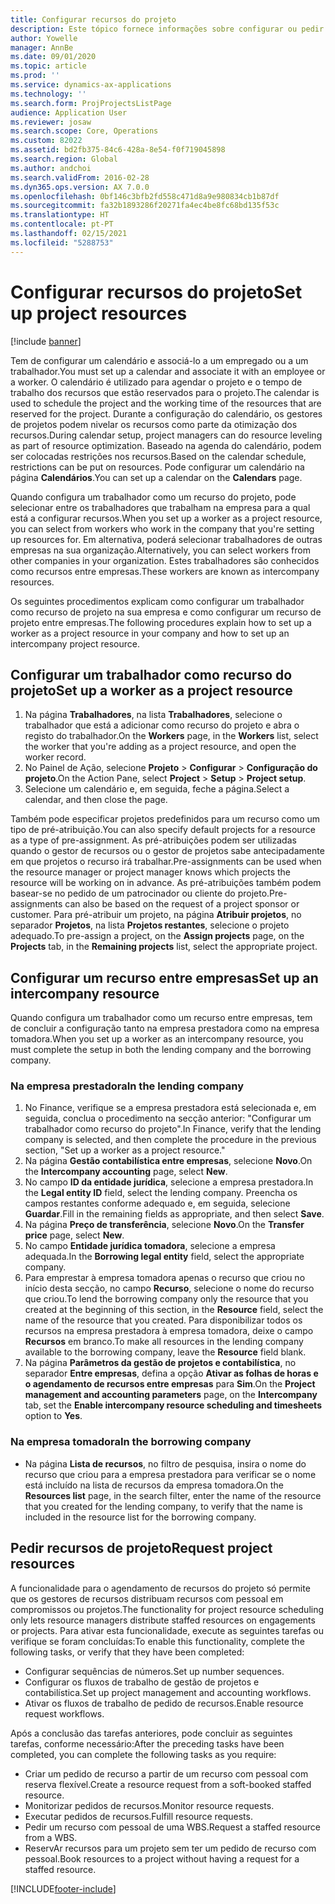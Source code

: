 ```yaml
---
title: Configurar recursos do projeto
description: Este tópico fornece informações sobre configurar ou pedir recursos de projeto.
author: Yowelle
manager: AnnBe
ms.date: 09/01/2020
ms.topic: article
ms.prod: ''
ms.service: dynamics-ax-applications
ms.technology: ''
ms.search.form: ProjProjectsListPage
audience: Application User
ms.reviewer: josaw
ms.search.scope: Core, Operations
ms.custom: 82022
ms.assetid: bd2fb375-84c6-428a-8e54-f0f719045898
ms.search.region: Global
ms.author: andchoi
ms.search.validFrom: 2016-02-28
ms.dyn365.ops.version: AX 7.0.0
ms.openlocfilehash: 0bf146c3bfb2fd558c471d8a9e980834cb1b87df
ms.sourcegitcommit: fa32b1893286f20271fa4ec4be8fc68bd135f53c
ms.translationtype: HT
ms.contentlocale: pt-PT
ms.lasthandoff: 02/15/2021
ms.locfileid: "5288753"
---
```

# <a name="set-up-project-resources"></a><span data-ttu-id="c52ad-103">Configurar recursos do projeto</span><span class="sxs-lookup"><span data-stu-id="c52ad-103">Set up project resources</span></span>

[!include [banner](../includes/banner.md)]

<span data-ttu-id="c52ad-104">Tem de configurar um calendário e associá-lo a um empregado ou a um trabalhador.</span><span class="sxs-lookup"><span data-stu-id="c52ad-104">You must set up a calendar and associate it with an employee or a worker.</span></span> <span data-ttu-id="c52ad-105">O calendário é utilizado para agendar o projeto e o tempo de trabalho dos recursos que estão reservados para o projeto.</span><span class="sxs-lookup"><span data-stu-id="c52ad-105">The calendar is used to schedule the project and the working time of the resources that are reserved for the project.</span></span> <span data-ttu-id="c52ad-106">Durante a configuração do calendário, os gestores de projetos podem nivelar os recursos como parte da otimização dos recursos.</span><span class="sxs-lookup"><span data-stu-id="c52ad-106">During calendar setup, project managers can do resource leveling as part of resource optimization.</span></span> <span data-ttu-id="c52ad-107">Baseado na agenda do calendário, podem ser colocadas restrições nos recursos.</span><span class="sxs-lookup"><span data-stu-id="c52ad-107">Based on the calendar schedule, restrictions can be put on resources.</span></span> <span data-ttu-id="c52ad-108">Pode configurar um calendário na página **Calendários**.</span><span class="sxs-lookup"><span data-stu-id="c52ad-108">You can set up a calendar on the **Calendars** page.</span></span>

<span data-ttu-id="c52ad-109">Quando configura um trabalhador como um recurso do projeto, pode selecionar entre os trabalhadores que trabalham na empresa para a qual está a configurar recursos.</span><span class="sxs-lookup"><span data-stu-id="c52ad-109">When you set up a worker as a project resource, you can select from workers who work in the company that you're setting up resources for.</span></span> <span data-ttu-id="c52ad-110">Em alternativa, poderá selecionar trabalhadores de outras empresas na sua organização.</span><span class="sxs-lookup"><span data-stu-id="c52ad-110">Alternatively, you can select workers from other companies in your organization.</span></span> <span data-ttu-id="c52ad-111">Estes trabalhadores são conhecidos como recursos entre empresas.</span><span class="sxs-lookup"><span data-stu-id="c52ad-111">These workers are known as intercompany resources.</span></span>

<span data-ttu-id="c52ad-112">Os seguintes procedimentos explicam como configurar um trabalhador como recurso de projeto na sua empresa e como configurar um recurso de projeto entre empresas.</span><span class="sxs-lookup"><span data-stu-id="c52ad-112">The following procedures explain how to set up a worker as a project resource in your company and how to set up an intercompany project resource.</span></span>

## <a name="set-up-a-worker-as-a-project-resource"></a><span data-ttu-id="c52ad-113">Configurar um trabalhador como recurso do projeto</span><span class="sxs-lookup"><span data-stu-id="c52ad-113">Set up a worker as a project resource</span></span>

1. <span data-ttu-id="c52ad-114">Na página **Trabalhadores**, na lista **Trabalhadores**, selecione o trabalhador que está a adicionar como recurso do projeto e abra o registo do trabalhador.</span><span class="sxs-lookup"><span data-stu-id="c52ad-114">On the **Workers** page, in the **Workers** list, select the worker that you're adding as a project resource, and open the worker record.</span></span>
2. <span data-ttu-id="c52ad-115">No Painel de Ação, selecione **Projeto** &gt; **Configurar** &gt; **Configuração do projeto**.</span><span class="sxs-lookup"><span data-stu-id="c52ad-115">On the Action Pane, select **Project** &gt; **Setup** &gt; **Project setup**.</span></span>
3. <span data-ttu-id="c52ad-116">Selecione um calendário e, em seguida, feche a página.</span><span class="sxs-lookup"><span data-stu-id="c52ad-116">Select a calendar, and then close the page.</span></span>

<span data-ttu-id="c52ad-117">Também pode especificar projetos predefinidos para um recurso como um tipo de pré-atribuição.</span><span class="sxs-lookup"><span data-stu-id="c52ad-117">You can also specify default projects for a resource as a type of pre-assignment.</span></span> <span data-ttu-id="c52ad-118">As pré-atribuições podem ser utilizadas quando o gestor de recursos ou o gestor de projetos sabe antecipadamente em que projetos o recurso irá trabalhar.</span><span class="sxs-lookup"><span data-stu-id="c52ad-118">Pre-assignments can be used when the resource manager or project manager knows which projects the resource will be working on in advance.</span></span> <span data-ttu-id="c52ad-119">As pré-atribuições também podem basear-se no pedido de um patrocinador ou cliente do projeto.</span><span class="sxs-lookup"><span data-stu-id="c52ad-119">Pre-assignments can also be based on the request of a project sponsor or customer.</span></span> <span data-ttu-id="c52ad-120">Para pré-atribuir um projeto, na página **Atribuir projetos**, no separador **Projetos**, na lista **Projetos restantes**, selecione o projeto adequado.</span><span class="sxs-lookup"><span data-stu-id="c52ad-120">To pre-assign a project, on the **Assign projects** page, on the **Projects** tab, in the **Remaining projects** list, select the appropriate project.</span></span>

## <a name="set-up-an-intercompany-resource"></a><span data-ttu-id="c52ad-121">Configurar um recurso entre empresas</span><span class="sxs-lookup"><span data-stu-id="c52ad-121">Set up an intercompany resource</span></span>

<span data-ttu-id="c52ad-122">Quando configura um trabalhador como um recurso entre empresas, tem de concluir a configuração tanto na empresa prestadora como na empresa tomadora.</span><span class="sxs-lookup"><span data-stu-id="c52ad-122">When you set up a worker as an intercompany resource, you must complete the setup in both the lending company and the borrowing company.</span></span>

### <a name="in-the-lending-company"></a><span data-ttu-id="c52ad-123">Na empresa prestadora</span><span class="sxs-lookup"><span data-stu-id="c52ad-123">In the lending company</span></span>

1. <span data-ttu-id="c52ad-124">No Finance, verifique se a empresa prestadora está selecionada e, em seguida, conclua o procedimento na secção anterior: "Configurar um trabalhador como recurso do projeto".</span><span class="sxs-lookup"><span data-stu-id="c52ad-124">In Finance, verify that the lending company is selected, and then complete the procedure in the previous section, "Set up a worker as a project resource."</span></span>
2. <span data-ttu-id="c52ad-125">Na página **Gestão contabilística entre empresas**, selecione **Novo**.</span><span class="sxs-lookup"><span data-stu-id="c52ad-125">On the **Intercompany accounting** page, select **New**.</span></span>
3. <span data-ttu-id="c52ad-126">No campo **ID da entidade jurídica**, selecione a empresa prestadora.</span><span class="sxs-lookup"><span data-stu-id="c52ad-126">In the **Legal entity ID** field, select the lending company.</span></span> <span data-ttu-id="c52ad-127">Preencha os campos restantes conforme adequado e, em seguida, selecione **Guardar**.</span><span class="sxs-lookup"><span data-stu-id="c52ad-127">Fill in the remaining fields as appropriate, and then select **Save**.</span></span>
4. <span data-ttu-id="c52ad-128">Na página **Preço de transferência**, selecione **Novo**.</span><span class="sxs-lookup"><span data-stu-id="c52ad-128">On the **Transfer price** page, select **New**.</span></span>
5. <span data-ttu-id="c52ad-129">No campo **Entidade jurídica tomadora**, selecione a empresa adequada.</span><span class="sxs-lookup"><span data-stu-id="c52ad-129">In the **Borrowing legal entity** field, select the appropriate company.</span></span>
6. <span data-ttu-id="c52ad-130">Para emprestar à empresa tomadora apenas o recurso que criou no início desta secção, no campo **Recurso**, selecione o nome do recurso que criou.</span><span class="sxs-lookup"><span data-stu-id="c52ad-130">To lend the borrowing company only the resource that you created at the beginning of this section, in the **Resource** field, select the name of the resource that you created.</span></span> <span data-ttu-id="c52ad-131">Para disponibilizar todos os recursos na empresa prestadora à empresa tomadora, deixe o campo **Recursos** em branco.</span><span class="sxs-lookup"><span data-stu-id="c52ad-131">To make all resources in the lending company available to the borrowing company, leave the **Resource** field blank.</span></span>
7. <span data-ttu-id="c52ad-132">Na página **Parâmetros da gestão de projetos e contabilística**, no separador **Entre empresas**, defina a opção **Ativar as folhas de horas e o agendamento de recursos entre empresas** para **Sim**.</span><span class="sxs-lookup"><span data-stu-id="c52ad-132">On the **Project management and accounting parameters** page, on the **Intercompany** tab, set the **Enable intercompany resource scheduling and timesheets** option to **Yes**.</span></span>

### <a name="in-the-borrowing-company"></a><span data-ttu-id="c52ad-133">Na empresa tomadora</span><span class="sxs-lookup"><span data-stu-id="c52ad-133">In the borrowing company</span></span>

- <span data-ttu-id="c52ad-134">Na página **Lista de recursos**, no filtro de pesquisa, insira o nome do recurso que criou para a empresa prestadora para verificar se o nome está incluído na lista de recursos da empresa tomadora.</span><span class="sxs-lookup"><span data-stu-id="c52ad-134">On the **Resources list** page, in the search filter, enter the name of the resource that you created for the lending company, to verify that the name is included in the resource list for the borrowing company.</span></span>

## <a name="request-project-resources"></a><span data-ttu-id="c52ad-135">Pedir recursos de projeto</span><span class="sxs-lookup"><span data-stu-id="c52ad-135">Request project resources</span></span>
<span data-ttu-id="c52ad-136">A funcionalidade para o agendamento de recursos do projeto só permite que os gestores de recursos distribuam recursos com pessoal em compromissos ou projetos.</span><span class="sxs-lookup"><span data-stu-id="c52ad-136">The functionality for project resource scheduling only lets resource managers distribute staffed resources on engagements or projects.</span></span> <span data-ttu-id="c52ad-137">Para ativar esta funcionalidade, execute as seguintes tarefas ou verifique se foram concluídas:</span><span class="sxs-lookup"><span data-stu-id="c52ad-137">To enable this functionality, complete the following tasks, or verify that they have been completed:</span></span>

- <span data-ttu-id="c52ad-138">Configurar sequências de números.</span><span class="sxs-lookup"><span data-stu-id="c52ad-138">Set up number sequences.</span></span>
- <span data-ttu-id="c52ad-139">Configurar os fluxos de trabalho de gestão de projetos e contabilística.</span><span class="sxs-lookup"><span data-stu-id="c52ad-139">Set up project management and accounting workflows.</span></span>
- <span data-ttu-id="c52ad-140">Ativar os fluxos de trabalho de pedido de recursos.</span><span class="sxs-lookup"><span data-stu-id="c52ad-140">Enable resource request workflows.</span></span>

<span data-ttu-id="c52ad-141">Após a conclusão das tarefas anteriores, pode concluir as seguintes tarefas, conforme necessário:</span><span class="sxs-lookup"><span data-stu-id="c52ad-141">After the preceding tasks have been completed, you can complete the following tasks as you require:</span></span>

- <span data-ttu-id="c52ad-142">Criar um pedido de recurso a partir de um recurso com pessoal com reserva flexível.</span><span class="sxs-lookup"><span data-stu-id="c52ad-142">Create a resource request from a soft-booked staffed resource.</span></span>
- <span data-ttu-id="c52ad-143">Monitorizar pedidos de recursos.</span><span class="sxs-lookup"><span data-stu-id="c52ad-143">Monitor resource requests.</span></span>
- <span data-ttu-id="c52ad-144">Executar pedidos de recursos.</span><span class="sxs-lookup"><span data-stu-id="c52ad-144">Fulfill resource requests.</span></span>
- <span data-ttu-id="c52ad-145">Pedir um recurso com pessoal de uma WBS.</span><span class="sxs-lookup"><span data-stu-id="c52ad-145">Request a staffed resource from a WBS.</span></span>
- <span data-ttu-id="c52ad-146">ReservAr recursos para um projeto sem ter um pedido de recurso com pessoal.</span><span class="sxs-lookup"><span data-stu-id="c52ad-146">Book resources to a project without having a request for a staffed resource.</span></span>


[!INCLUDE[footer-include](../includes/footer-banner.md)]